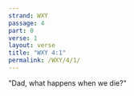 ```yaml
---
strand: WXY
passage: 4
part: 0
verse: 1
layout: verse
title: "WXY 4:1"
permalink: /WXY/4/1/
---
```

"Dad, what happens when we die?"
